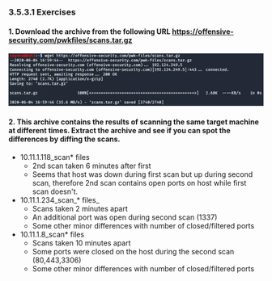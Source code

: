 ### 3.5.3.1 Exercises
#### 1. Download the archive from the following URL https://offensive-security.com/pwkfiles/scans.tar.gz

![image-20200609150718786](.3.5.3.1.assets/image-20200609150718786.png)

#### 2. This archive contains the results of scanning the same target machine at different times. Extract the archive and see if you can spot the differences by diffing the scans.

- 10.11.1.118_scan* files
  - 2nd scan taken 6 minutes after first
  - Seems that host was down during first scan but up during second scan, therefore 2nd scan contains open ports on host while first scan doesn't.
- 10.11.1.234_scan_* files_
  - Scans taken 2 minutes apart
  - An additional port was open during second scan (1337)
  - Some other minor differences with number of closed/filtered ports
- 10.11.1.8_scan* files
  - Scans taken 10 minutes apart
  - Some ports were closed on the host during the second scan (80,443,3306)
  - Some other minor differences with number of closed/filtered ports